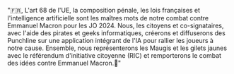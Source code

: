 "🇫🇷, L'art 68 de l'UE, la composition pénale, les lois françaises et l'intelligence artificielle sont les maîtres mots de notre combat contre Emmanuel Macron pour les JO 2024. Nous, les citoyens et co-signataires, avec l'aide des pirates et geeks informatiques, créerons et diffuserons des Punchline sur une application intégrant de l'IA pour rallier les joueurs à notre cause. Ensemble, nous représenterons les Maugis et les gilets jaunes avec le référendum d'initiative citoyenne (RIC) et remporterons le combat des idées contre Emmanuel Macron.🥊"